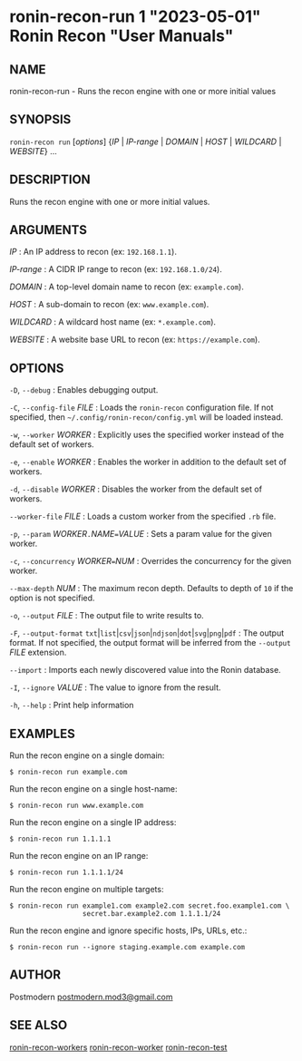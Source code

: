 # ronin-recon-run 1 "2023-05-01" Ronin Recon "User Manuals"

## NAME

ronin-recon-run - Runs the recon engine with one or more initial values

## SYNOPSIS

`ronin-recon run` [*options*] {*IP* \| *IP-range* \| *DOMAIN* \| *HOST* \| *WILDCARD* \| *WEBSITE*} ... 

## DESCRIPTION

Runs the recon engine with one or more initial values.

## ARGUMENTS

*IP*
: An IP address to recon (ex: `192.168.1.1`).

*IP-range*
: A CIDR IP range to recon (ex: `192.168.1.0/24`).

*DOMAIN*
: A top-level domain name to recon (ex: `example.com`).

*HOST*
: A sub-domain to recon (ex: `www.example.com`).

*WILDCARD*
: A wildcard host name (ex: `*.example.com`).

*WEBSITE*
: A website base URL to recon (ex: `https://example.com`).

## OPTIONS

`-D`, `--debug`
: Enables debugging output.

`-C`, `--config-file` *FILE*
: Loads the `ronin-recon` configuration file. If not specified, then
  `~/.config/ronin-recon/config.yml` will be loaded instead.

`-w`, `--worker` *WORKER*
: Explicitly uses the specified worker instead of the default set of workers.

`-e`, `--enable` *WORKER*
: Enables the worker in addition to the default set of workers.

`-d`, `--disable` *WORKER*
: Disables the worker from the default set of workers.

`--worker-file` *FILE*
: Loads a custom worker from the specified `.rb` file.

`-p`, `--param` *WORKER*`.`*NAME*`=`*VALUE*
: Sets a param value for the given worker.

`-c`, `--concurrency` *WORKER*`=`*NUM*
: Overrides the concurrency for the given worker.

`--max-depth` *NUM*
: The maximum recon depth. Defaults to depth of `10` if the option is not
  specified.

`-o`, `--output` *FILE*
: The output file to write results to.

`-F`, `--output-format` `txt`\|`list`\|`csv`\|`json`\|`ndjson`\|`dot`\|`svg`\|`png`\|`pdf`
: The output format. If not specified, the output format will be inferred from
  the `--output` *FILE* extension.

`--import`
: Imports each newly discovered value into the Ronin database.

`-I`, `--ignore` *VALUE*
: The value to ignore from the result.

`-h`, `--help`
: Print help information

## EXAMPLES

Run the recon engine on a single domain:

    $ ronin-recon run example.com

Run the recon engine on a single host-name:

    $ ronin-recon run www.example.com

Run the recon engine on a single IP address:

    $ ronin-recon run 1.1.1.1

Run the recon engine on an IP range:

    $ ronin-recon run 1.1.1.1/24

Run the recon engine on multiple targets:

    $ ronin-recon run example1.com example2.com secret.foo.example1.com \
                      secret.bar.example2.com 1.1.1.1/24

Run the recon engine and ignore specific hosts, IPs, URLs, etc.:

    $ ronin-recon run --ignore staging.example.com example.com

## AUTHOR

Postmodern <postmodern.mod3@gmail.com>

## SEE ALSO

[ronin-recon-workers](ronin-recon-workers.1.md) [ronin-recon-worker](ronin-recon-worker.1.md) [ronin-recon-test](ronin-recon-test.1.md)
